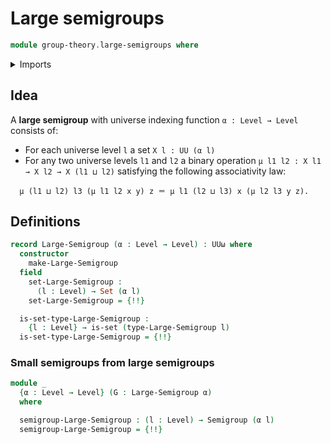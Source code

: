 # Large semigroups

```agda
module group-theory.large-semigroups where
```

<details><summary>Imports</summary>

```agda
open import foundation.dependent-pair-types
open import foundation.identity-types
open import foundation.sets
open import foundation.universe-levels

open import group-theory.semigroups
```

</details>

## Idea

A **large semigroup** with universe indexing function `α : Level → Level`
consists of:

- For each universe level `l` a set `X l : UU (α l)`
- For any two universe levels `l1` and `l2` a binary operation
  `μ l1 l2 : X l1 → X l2 → X (l1 ⊔ l2)` satisfying the following associativity
  law:

```text
  μ (l1 ⊔ l2) l3 (μ l1 l2 x y) z ＝ μ l1 (l2 ⊔ l3) x (μ l2 l3 y z).
```

## Definitions

```agda
record Large-Semigroup (α : Level → Level) : UUω where
  constructor
    make-Large-Semigroup
  field
    set-Large-Semigroup :
      (l : Level) → Set (α l)
    set-Large-Semigroup = {!!}

  is-set-type-Large-Semigroup :
    {l : Level} → is-set (type-Large-Semigroup l)
  is-set-type-Large-Semigroup = {!!}
```

### Small semigroups from large semigroups

```agda
module _
  {α : Level → Level} (G : Large-Semigroup α)
  where

  semigroup-Large-Semigroup : (l : Level) → Semigroup (α l)
  semigroup-Large-Semigroup = {!!}
```
